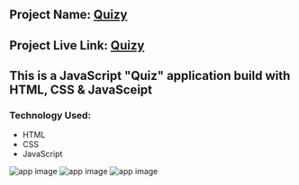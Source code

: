 ## Project Name: [Quizy](https://js-quickquiz.netlify.app)

## Project Live Link: [Quizy](https://js-quickquiz.netlify.app)

## This is a JavaScript "Quiz" application build with HTML, CSS & JavaSceipt

### Technology Used:
- HTML
- CSS
- JavaScript

![app image](https://i.ibb.co/qs4HCtt/rules.png)
![app image](https://i.ibb.co/hgG0CxL/questions.png)
![app image](https://i.ibb.co/7rp0dsz/result.png)

